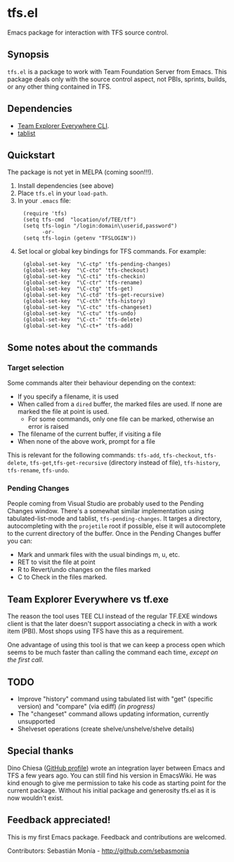 # tfs.el
Emacs package for interaction with TFS source control.

## Synopsis

`tfs.el` is a package to work with Team Foundation Server from Emacs.
This package deals only with the source control aspect, not PBIs, sprints,
builds, or any other thing contained in TFS.

## Dependencies

 * [Team Explorer Everywhere CLI](https://github.com/Microsoft/team-explorer-everywhere/releases).
 * [tablist](https://github.com/politza/tablist)

## Quickstart

The package is not yet in MELPA (coming soon!!!).

1. Install dependencies (see above)
2. Place `tfs.el` in your `load-path`.
3. In your `.emacs` file:
```elisp
     (require 'tfs)
     (setq tfs-cmd  "location/of/TEE/tf")
     (setq tfs-login "/login:domain\\userid,password")
           -or-
     (setq tfs-login (getenv "TFSLOGIN"))
```
4. Set local or global key bindings for TFS commands. For example:
```elisp
     (global-set-key  "\C-ctp" 'tfs-pending-changes)
     (global-set-key  "\C-cto" 'tfs-checkout)
     (global-set-key  "\C-cti" 'tfs-checkin)
     (global-set-key  "\C-ctr" 'tfs-rename)
     (global-set-key  "\C-ctg" 'tfs-get)
     (global-set-key  "\C-ctd" 'tfs-get-recursive)
     (global-set-key  "\C-cth" 'tfs-history)
     (global-set-key  "\C-ctc" 'tfs-changeset)
     (global-set-key  "\C-ctu" 'tfs-undo)
     (global-set-key  "\C-ct-" 'tfs-delete)
     (global-set-key  "\C-ct+" 'tfs-add)
```

## Some notes about the commands

### Target selection

Some commands alter their behaviour depending on the context:

* If you specify a filename, it is used
* When called from a `dired` buffer, the marked files are used. If none are 
marked the file at point is used.
  * For some commands, only one file can be marked, otherwise an error is 
raised
* The filename of the current buffer, if visiting a file
* When none of the above work, prompt for a file

This is relevant for the following commands: `tfs-add`, `tfs-checkout`,
`tfs-delete`, `tfs-get`,`tfs-get-recursive` (directory instead of file),
`tfs-history`, `tfs-rename`, `tfs-undo`.

### Pending Changes

People coming from Visual Studio are probably used to the Pending Changes
window. There's a somewhat similar implementation using 
tabulated-list-mode and tablist, `tfs-pending-changes`.
It targes a directory, autocompleting with the `projetile` root if possible,
else it will autocomplete to the current directory of the buffer.
Once in the Pending Changes buffer you can:

* Mark and unmark files with the usual bindings m, u, etc.
* RET to visit the file at point
* R to Revert/undo changes on the files marked
* C to Check in the files marked.

## Team Explorer Everywhere vs tf.exe

The reason the tool uses TEE CLI instead of the regular TF.EXE windows
client is that the later doesn't support associating a check in with a
work item (PBI). Most shops using TFS have this as a requirement.

One advantage of using this tool is that we can keep a process open which
seems to be much faster than calling the command each time, _except on the
first call_.

## TODO

* Improve "history" command using tabulated list with "get" (specific version) and "compare" (via ediff) _(in progress)_
* The "changeset" command allows updating information, currently unsupported
* Shelveset operations (create shelve/unshelve/shelve details)

## Special thanks

Dino Chiesa ([GitHub profile](https://github.com/DinoChiesa)) wrote an integration
layer between Emacs and TFS a few years ago. You can still find his version
in EmacsWiki. He was kind enough to give me permission to take his code as
starting point for the current package. Without his initial package
and generosity tfs.el as it is now wouldn't exist.

## Feedback appreciated!

This is my first Emacs package. Feedback and contributions are welcomed.


Contributors:
Sebastián Monía - http://github.com/sebasmonia
